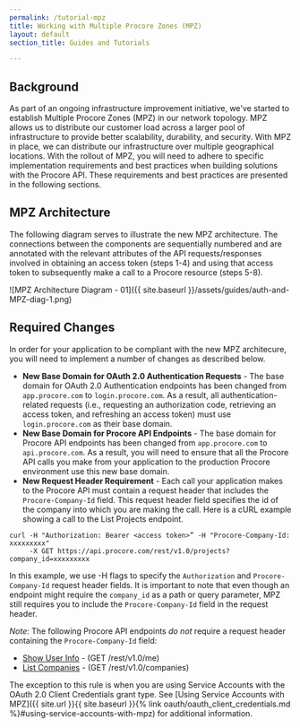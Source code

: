 ```yaml
---
permalink: /tutorial-mpz
title: Working with Multiple Procore Zones (MPZ)
layout: default
section_title: Guides and Tutorials

---
```


## Background

As part of an ongoing infrastructure improvement initiative, we've started to establish Multiple Procore Zones (MPZ) in our network topology.
MPZ allows us to distribute our customer load across a larger pool of infrastructure to provide better scalability, durability, and security.
With MPZ in place, we can distribute our infrastructure over multiple geographical locations.
With the rollout of MPZ, you will need to adhere to specific implementation requirements and best practices when building solutions with the Procore API.
These requirements and best practices are presented in the following sections.

## MPZ Architecture

The following diagram serves to illustrate the new MPZ architecture.
The connections between the components are sequentially numbered and are annotated with the relevant attributes of the API requests/responses involved in obtaining an access token (steps 1-4) and using that access token to subsequently make a call to a Procore resource (steps 5-8).

![MPZ Architecture Diagram - 01]({{ site.baseurl }}/assets/guides/auth-and-MPZ-diag-1.png)

## Required Changes

In order for your application to be compliant with the new MPZ architecure, you will need to implement a number of changes as described below.

- **New Base Domain for OAuth 2.0 Authentication Requests** - The base domain for OAuth 2.0 Authentication endpoints has been changed from `app.procore.com` to `login.procore.com`. As a result, all authentication-related requests (i.e., requesting an authorization code, retrieving an access token, and refreshing an access token) must use `login.procore.com` as their base domain.
- **New Base Domain for Procore API Endpoints** - The base domain for Procore API endpoints has been changed from `app.procore.com` to `api.procore.com`. As a result, you will need to ensure that all the Procore API calls you make from your application to the production Procore environment use this new base domain.
- **New Request Header Requirement** - Each call your application makes to the Procore API must contain a request header that includes the `Procore-Company-Id` field. This request header field specifies the id of the company into which you are making the call. Here is a cURL example showing a call to the List Projects endpoint.

```
curl -H "Authorization: Bearer <access token>” -H "Procore-Company-Id: xxxxxxxxx"
     -X GET https://api.procore.com/rest/v1.0/projects?company_id=xxxxxxxxx
```

In this example, we use -H flags to specify the `Authorization` and `Procore-Company-Id` request header fields.
It is important to note that even though an endpoint might require the `company_id` as a path or query parameter, MPZ still requires you to include the `Procore-Company-Id` field in the request header.

_Note_: The following Procore API endpoints _do not_ require a request header containing the `Procore-Company-Id` field:

- [Show User Info](https://developers.procore.com/reference/rest/v1/me) - (GET /rest/v1.0/me)
- [List Companies](https://developers.procore.com/reference/rest/v1/companies) - (GET /rest/v1.0/companies)

The exception to this rule is when you are using Service Accounts with the OAuth 2.0 Client Credentials grant type.
See [Using Service Accounts with MPZ]({{ site.url }}{{ site.baseurl }}{% link oauth/oauth_client_credentials.md %}#using-service-accounts-with-mpz) for additional information.

